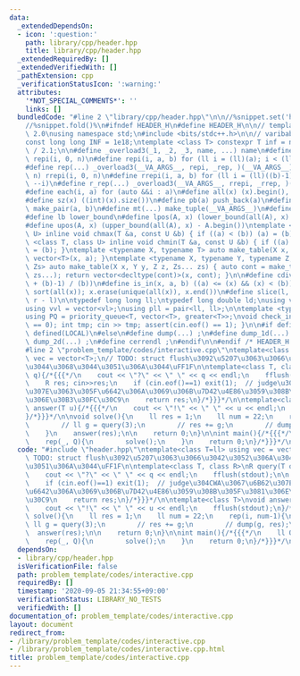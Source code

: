 ```yaml
---
data:
  _extendedDependsOn:
  - icon: ':question:'
    path: library/cpp/header.hpp
    title: library/cpp/header.hpp
  _extendedRequiredBy: []
  _extendedVerifiedWith: []
  _pathExtension: cpp
  _verificationStatusIcon: ':warning:'
  attributes:
    '*NOT_SPECIAL_COMMENTS*': ''
    links: []
  bundledCode: "#line 2 \"library/cpp/header.hpp\"\n\n//%snippet.set('header')%\n\
    //%snippet.fold()%\n#ifndef HEADER_H\n#define HEADER_H\n\n// template version\
    \ 2.0\nusing namespace std;\n#include <bits/stdc++.h>\n\n// varibable settings\n\
    const long long INF = 1e18;\ntemplate <class T> constexpr T inf = numeric_limits<T>::max()\
    \ / 2.1;\n\n#define _overload3(_1, _2, _3, name, ...) name\n#define _rep(i, n)\
    \ repi(i, 0, n)\n#define repi(i, a, b) for (ll i = (ll)(a); i < (ll)(b); ++i)\n\
    #define rep(...) _overload3(__VA_ARGS__, repi, _rep, )(__VA_ARGS__)\n#define _rrep(i,\
    \ n) rrepi(i, 0, n)\n#define rrepi(i, a, b) for (ll i = (ll)((b)-1); i >= (ll)(a);\
    \ --i)\n#define r_rep(...) _overload3(__VA_ARGS__, rrepi, _rrep, )(__VA_ARGS__)\n\
    #define each(i, a) for (auto &&i : a)\n#define all(x) (x).begin(), (x).end()\n\
    #define sz(x) ((int)(x).size())\n#define pb(a) push_back(a)\n#define mp(a, b)\
    \ make_pair(a, b)\n#define mt(...) make_tuple(__VA_ARGS__)\n#define ub upper_bound\n\
    #define lb lower_bound\n#define lpos(A, x) (lower_bound(all(A), x) - A.begin())\n\
    #define upos(A, x) (upper_bound(all(A), x) - A.begin())\ntemplate <class T, class\
    \ U> inline void chmax(T &a, const U &b) { if ((a) < (b)) (a) = (b); }\ntemplate\
    \ <class T, class U> inline void chmin(T &a, const U &b) { if ((a) > (b)) (a)\
    \ = (b); }\ntemplate <typename X, typename T> auto make_table(X x, T a) { return\
    \ vector<T>(x, a); }\ntemplate <typename X, typename Y, typename Z, typename...\
    \ Zs> auto make_table(X x, Y y, Z z, Zs... zs) { auto cont = make_table(y, z,\
    \ zs...); return vector<decltype(cont)>(x, cont); }\n\n#define cdiv(a, b) (((a)\
    \ + (b)-1) / (b))\n#define is_in(x, a, b) ((a) <= (x) && (x) < (b))\n#define uni(x)\
    \ sort(all(x)); x.erase(unique(all(x)), x.end())\n#define slice(l, r) substr(l,\
    \ r - l)\n\ntypedef long long ll;\ntypedef long double ld;\nusing vl = vector<ll>;\n\
    using vvl = vector<vl>;\nusing pll = pair<ll, ll>;\n\ntemplate <typename T>\n\
    using PQ = priority_queue<T, vector<T>, greater<T>>;\nvoid check_input() { assert(cin.eof()\
    \ == 0); int tmp; cin >> tmp; assert(cin.eof() == 1); }\n\n#if defined(PCM) ||\
    \ defined(LOCAL)\n#else\n#define dump(...) ;\n#define dump_1d(...) ;\n#define\
    \ dump_2d(...) ;\n#define cerrendl ;\n#endif\n\n#endif /* HEADER_H */\n//%snippet.end()%\n\
    #line 2 \"problem_template/codes/interactive.cpp\"\ntemplate<class T=ll> using\
    \ vec = vector<T>;\n// TODO: struct flush\u3092\u5207\u3063\u3066\u3042\u3052\u306A\
    \u3044\u3068\u3044\u3051\u306A\u3044\uFF1F\n\ntemplate<class T, class R>\nR query(T\
    \ q){/*{{{*/\n    cout << \"?\" << \" \" << q << endl;\n    fflush(stdout);\n\n\
    \    R res; cin>>res;\n    if (cin.eof()==1) exit(1);  // judge\u304CWA\u3067\u6B62\
    \u307E\u3063\u305F\u6642\u306A\u3069\u306B\u7D42\u4E86\u3059\u308B\u305F\u3081\
    \u306E\u30B3\u30FC\u30C9\n    return res;\n}/*}}}*/\n\ntemplate<class T>\nvoid\
    \ answer(T u){/*{{{*/\n    cout << \"!\" << \" \" << u << endl;\n    fflush(stdout);\n\
    }/*}}}*/\n\nvoid solve(){\n    ll res = 1;\n    ll num = 22;\n    rep(i, num-1){\n\
    \        // ll g = query(3);\n        // res += g;\n        // dump(g, res);\n\
    \    }\n    answer(res);\n\n    return 0;\n}\n\nint main(){/*{{{*/\n    ll Q;cin>>Q;\n\
    \    rep(_, Q){\n        solve();\n    }\n    return 0;\n}/*}}}*/\n"
  code: "#include \"header.hpp\"\ntemplate<class T=ll> using vec = vector<T>;\n//\
    \ TODO: struct flush\u3092\u5207\u3063\u3066\u3042\u3052\u306A\u3044\u3068\u3044\
    \u3051\u306A\u3044\uFF1F\n\ntemplate<class T, class R>\nR query(T q){/*{{{*/\n\
    \    cout << \"?\" << \" \" << q << endl;\n    fflush(stdout);\n\n    R res; cin>>res;\n\
    \    if (cin.eof()==1) exit(1);  // judge\u304CWA\u3067\u6B62\u307E\u3063\u305F\
    \u6642\u306A\u3069\u306B\u7D42\u4E86\u3059\u308B\u305F\u3081\u306E\u30B3\u30FC\
    \u30C9\n    return res;\n}/*}}}*/\n\ntemplate<class T>\nvoid answer(T u){/*{{{*/\n\
    \    cout << \"!\" << \" \" << u << endl;\n    fflush(stdout);\n}/*}}}*/\n\nvoid\
    \ solve(){\n    ll res = 1;\n    ll num = 22;\n    rep(i, num-1){\n        //\
    \ ll g = query(3);\n        // res += g;\n        // dump(g, res);\n    }\n  \
    \  answer(res);\n\n    return 0;\n}\n\nint main(){/*{{{*/\n    ll Q;cin>>Q;\n\
    \    rep(_, Q){\n        solve();\n    }\n    return 0;\n}/*}}}*/\n"
  dependsOn:
  - library/cpp/header.hpp
  isVerificationFile: false
  path: problem_template/codes/interactive.cpp
  requiredBy: []
  timestamp: '2020-09-05 21:34:55+09:00'
  verificationStatus: LIBRARY_NO_TESTS
  verifiedWith: []
documentation_of: problem_template/codes/interactive.cpp
layout: document
redirect_from:
- /library/problem_template/codes/interactive.cpp
- /library/problem_template/codes/interactive.cpp.html
title: problem_template/codes/interactive.cpp
---
```

